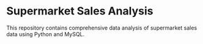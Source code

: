 # Supermarket Sales Analysis
This repository contains comprehensive data analysis of supermarket sales data using Python and MySQL.
